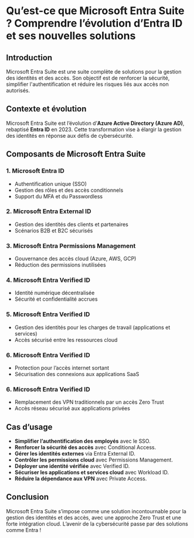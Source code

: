 # Qu’est-ce que Microsoft Entra Suite ? Comprendre l’évolution d’Entra ID et ses nouvelles solutions

## Introduction

Microsoft Entra Suite est une suite complète de solutions pour la gestion des identités et des accès. Son objectif est de renforcer la sécurité, simplifier l'authentification et réduire les risques liés aux accès non autorisés.

## Contexte et évolution

Microsoft Entra Suite est l’évolution d’**Azure Active Directory (Azure AD)**, rebaptisé **Entra ID** en 2023. Cette transformation vise à élargir la gestion des identités en réponse aux défis de cybersécurité.

## Composants de Microsoft Entra Suite

### 1. Microsoft Entra ID
- Authentification unique (SSO)
- Gestion des rôles et des accès conditionnels
- Support du MFA et du Passwordless

### 2. Microsoft Entra External ID
- Gestion des identités des clients et partenaires
- Scénarios B2B et B2C sécurisés

### 3. Microsoft Entra Permissions Management
- Gouvernance des accès cloud (Azure, AWS, GCP)
- Réduction des permissions inutilisées

### 4. Microsoft Entra Verified ID
- Identité numérique décentralisée
- Sécurité et confidentialité accrues

### 5. Microsoft Entra Verified ID
- Gestion des identités pour les charges de travail (applications et services)
- Accès sécurisé entre les ressources cloud

### 6. Microsoft Entra Verified ID
- Protection pour l’accès internet sortant
- Sécurisation des connexions aux applications SaaS

### 6. Microsoft Entra Verified ID
- Remplacement des VPN traditionnels par un accès Zero Trust
- Accès réseau sécurisé aux applications privées

## Cas d’usage

- **Simplifier l’authentification des employés** avec le SSO.
- **Renforcer la sécurité des accès** avec Conditional Access.
- **Gérer les identités externes** via Entra External ID.
- **Contrôler les permissions cloud** avec Permissions Management.
- **Déployer une identité vérifiée** avec Verified ID.
- **Sécuriser les applications et services cloud** avec Workload ID.
- **Réduire la dépendance aux VPN** avec Private Access.


## Conclusion

Microsoft Entra Suite s’impose comme une solution incontournable pour la gestion des identités et des accès, avec une approche Zero Trust et une forte intégration cloud. L’avenir de la cybersécurité passe par des solutions comme Entra !

